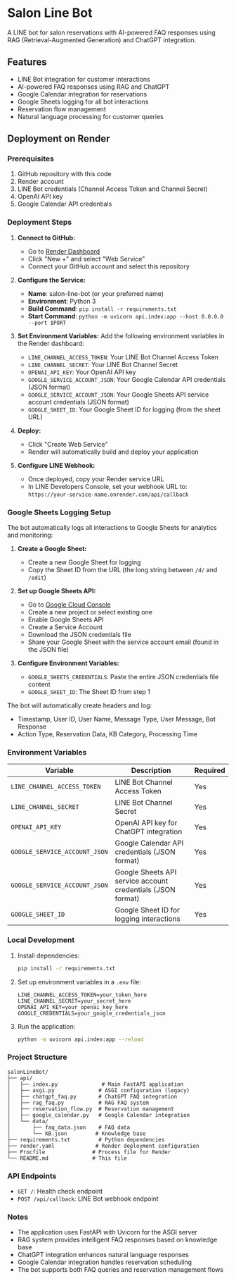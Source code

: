# Salon Line Bot

A LINE bot for salon reservations with AI-powered FAQ responses using RAG (Retrieval-Augmented Generation) and ChatGPT integration.

## Features

- LINE Bot integration for customer interactions
- AI-powered FAQ responses using RAG and ChatGPT
- Google Calendar integration for reservations
- Google Sheets logging for all bot interactions
- Reservation flow management
- Natural language processing for customer queries

## Deployment on Render

### Prerequisites

1. GitHub repository with this code
2. Render account
3. LINE Bot credentials (Channel Access Token and Channel Secret)
4. OpenAI API key
5. Google Calendar API credentials

### Deployment Steps

1. **Connect to GitHub:**
   - Go to [Render Dashboard](https://dashboard.render.com)
   - Click "New +" and select "Web Service"
   - Connect your GitHub account and select this repository

2. **Configure the Service:**
   - **Name**: salon-line-bot (or your preferred name)
   - **Environment**: Python 3
   - **Build Command**: `pip install -r requirements.txt`
   - **Start Command**: `python -m uvicorn api.index:app --host 0.0.0.0 --port $PORT`

3. **Set Environment Variables:**
   Add the following environment variables in the Render dashboard:
   - `LINE_CHANNEL_ACCESS_TOKEN`: Your LINE Bot Channel Access Token
   - `LINE_CHANNEL_SECRET`: Your LINE Bot Channel Secret
   - `OPENAI_API_KEY`: Your OpenAI API key
   - `GOOGLE_SERVICE_ACCOUNT_JSON`: Your Google Calendar API credentials (JSON format)
   - `GOOGLE_SERVICE_ACCOUNT_JSON`: Your Google Sheets API service account credentials (JSON format)
   - `GOOGLE_SHEET_ID`: Your Google Sheet ID for logging (from the sheet URL)

4. **Deploy:**
   - Click "Create Web Service"
   - Render will automatically build and deploy your application

5. **Configure LINE Webhook:**
   - Once deployed, copy your Render service URL
   - In LINE Developers Console, set your webhook URL to: `https://your-service-name.onrender.com/api/callback`

### Google Sheets Logging Setup

The bot automatically logs all interactions to Google Sheets for analytics and monitoring:

1. **Create a Google Sheet:**
   - Create a new Google Sheet for logging
   - Copy the Sheet ID from the URL (the long string between `/d/` and `/edit`)

2. **Set up Google Sheets API:**
   - Go to [Google Cloud Console](https://console.cloud.google.com/)
   - Create a new project or select existing one
   - Enable Google Sheets API
   - Create a Service Account
   - Download the JSON credentials file
   - Share your Google Sheet with the service account email (found in the JSON file)

3. **Configure Environment Variables:**
   - `GOOGLE_SHEETS_CREDENTIALS`: Paste the entire JSON credentials file content
   - `GOOGLE_SHEET_ID`: The Sheet ID from step 1

The bot will automatically create headers and log:
- Timestamp, User ID, User Name, Message Type, User Message, Bot Response
- Action Type, Reservation Data, KB Category, Processing Time

### Environment Variables

| Variable | Description | Required |
|----------|-------------|----------|
| `LINE_CHANNEL_ACCESS_TOKEN` | LINE Bot Channel Access Token | Yes |
| `LINE_CHANNEL_SECRET` | LINE Bot Channel Secret | Yes |
| `OPENAI_API_KEY` | OpenAI API key for ChatGPT integration | Yes |
| `GOOGLE_SERVICE_ACCOUNT_JSON` | Google Calendar API credentials (JSON format) | Yes |
| `GOOGLE_SERVICE_ACCOUNT_JSON` | Google Sheets API service account credentials (JSON format) | Yes |
| `GOOGLE_SHEET_ID` | Google Sheet ID for logging interactions | Yes |

### Local Development

1. Install dependencies:
   ```bash
   pip install -r requirements.txt
   ```

2. Set up environment variables in a `.env` file:
   ```
   LINE_CHANNEL_ACCESS_TOKEN=your_token_here
   LINE_CHANNEL_SECRET=your_secret_here
   OPENAI_API_KEY=your_openai_key_here
   GOOGLE_CREDENTIALS=your_google_credentials_json
   ```

3. Run the application:
   ```bash
   python -m uvicorn api.index:app --reload
   ```

### Project Structure

```
salonLineBot/
├── api/
│   ├── index.py              # Main FastAPI application
│   ├── asgi.py              # ASGI configuration (legacy)
│   ├── chatgpt_faq.py       # ChatGPT FAQ integration
│   ├── rag_faq.py           # RAG FAQ system
│   ├── reservation_flow.py  # Reservation management
│   ├── google_calendar.py   # Google Calendar integration
│   └── data/
│       ├── faq_data.json    # FAQ data
│       └── KB.json         # Knowledge base
├── requirements.txt         # Python dependencies
├── render.yaml             # Render deployment configuration
├── Procfile               # Process file for Render
└── README.md              # This file
```

### API Endpoints

- `GET /`: Health check endpoint
- `POST /api/callback`: LINE Bot webhook endpoint

### Notes

- The application uses FastAPI with Uvicorn for the ASGI server
- RAG system provides intelligent FAQ responses based on knowledge base
- ChatGPT integration enhances natural language responses
- Google Calendar integration handles reservation scheduling
- The bot supports both FAQ queries and reservation management flows

